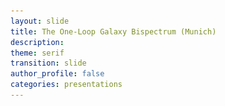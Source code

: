 ```yaml
---
layout: slide
title: The One-Loop Galaxy Bispectrum (Munich)
description:
theme: serif
transition: slide
author_profile: false
categories: presentations
---
```


<style type="text/css">
  .reveal .slides {
        margin-top: -.1em;
        text-align: left; }      
  .reveal {
        font-size: 26px; }
  .reveal h1 {
        font-size: 2.5em; }
  .reveal h2 {
        font-size: 1.75em; }
  .reveal h3 {
        font-size: 1.25em;
        text-transform: none; }
  .reveal h4 {
        font-size: 1.em; }
}
</style>

<style>
  .column {
      float: left;
      width: 50%;
  }

  .row:after {
      content: "";
      display: table;
      clear: both;
  }
  .verticalLine {
    border-left: thick solid #ff0000;
  }
</style>

<!-- <script>
	var link = document.createElement( 'link' );
	link.rel = 'stylesheet';
	link.type = 'text/css';
	link.href = window.location.search.match( /print-pdf/gi ) ? 'css/print/pdf.css' : 'css/print/paper.css';
	document.getElementsByTagName( 'head' )[0].appendChild( link );
</script> -->


<section data-markdown data-separator="^\n---\n$"
         data-separator-vertical="^\n--\n$"
         data-element-attributes="{_\s*?([^}]+?)}"
         data-separator-notes="^Note:"             >
<script type="text/template">
<!-- {_style="text-align: center"}-->
<br>
<!-- # The Galaxy Bispectrum -->
<img src="/presentations/title.png", style="background:none; border:none; box-shadow:none;"/>

<br><br>

### Alexander Eggemeier
<img src="/presentations/sussex_logo_blue.png", style="width:125px; background:none; border:none; box-shadow:none;"/>

with Roman Scoccimarro & Robert E. Smith

---


<!-- .slide: data-background-color="#1a3f8b"-->
<!-- {_style="text-align: center"}-->
# <span style="color:#f0f1eb"> <b>Motivation</b> </span>

---

<!-- {_style="text-align: center"}-->
# Clustering Measures

<br>
**Two-point statistics** $\quad \quad \quad \quad \quad \quad$ **Three-point statistics**
<img src="/presentations/millennium_arrows.png", style="border:none; background:none; box-shadow:none; width:2000px; height:200px"/>
<p style="margin-top: -20px">
</p>

`$\text{density field: } \hspace{0.3em} \delta(\boldsymbol{x}) = \frac{n(\boldsymbol{x})-\bar{n}}{\bar{n}}
  \hspace{0.3em} \overset{\mathrm{FT}}{\longleftrightarrow} \hspace{0.3em} \delta(\boldsymbol{k})$`

<p>
  <hr style="height:1.5em; visibility:hidden;"/>
</p>

<div style="position:relative"><!-- {_style="text-align: left"}-->
  <span class="fragment fade-in" style="position:absolute; margin-left: auto; margin-right: auto; left: 0; right: 0; top:5;" data-fragment-index="3">
    `
    $
    \definecolor{blue}{RGB}{81,167,249}
    \definecolor{yellow}{RGB}{245,211,40}
    \langle \delta(\boldsymbol{k})\,\delta(\boldsymbol{k}')\rangle = (2\pi)^3 \fcolorbox{blue}{}{$P(k)$} \delta_D(\boldsymbol{k}+\boldsymbol{k}')
    $
    `
  </span>
  <span class="fragment fade-in" style="position:absolute; margin-left: auto; margin-right: auto; left: 40; right: 0; margin-top:20;" data-fragment-index="3">
    `
    $
    \langle \delta(\boldsymbol{k}_1)\,\delta(\boldsymbol{k}_2)\,\delta(\boldsymbol{k}_3)\rangle = (2\pi)^3 \fcolorbox{yellow}{}{$B(k_1,k_2,k_3)$} \\ \hspace{9em}\times\,\delta_D(\boldsymbol{k}_1+\boldsymbol{k}_2+\boldsymbol{k}_3)
    $
    `
  </span>
</div>

Note:
- the fundamental observable in LSS is the density field, constructed out of the observed number density of galaxies or other types of objects
- the density field evolves under influence of the laws of nature and the constiuents in the universe
- to extract these physics from LSS we measure statistics (don't know the initial conditions)

---

<!-- {_style="text-align: center"}-->
<!-- .slide: data-transition="slide-in fade-out"-->
# Why Go Beyond $P(k)$?

<div>
<img src="/presentations/pdf01.png", style="width:300px; background:none; border:none; box-shadow:none; float:left"/>

<div style="position: absolute; top: 14.5em; left: 0.0em; width: 300px; height: 50px;">
  <font size="-1">
    [<span style="color:DarkTurquoise">Credit: M. Schmittfull</span>]
  </font>
</div>
<div style="position: absolute; top: 17em; left: 0.0em; width: 300px; height: 50px;">
  The observed density field is non-Gaussian
</div>

Note:
- reason number 1: density is non-Gaussian (if Gaussian all info in P)
- reason number 2: bispectrum has different parameter dependencies
- reason number 3: cosmic variance limit

---

<!-- {_style="text-align: center"}-->
<!-- .slide: data-transition="fade-in slide-out"-->
# Why Go Beyond $P(k)$?

<div>
<img src="/presentations/pdf02.png", style="width:300px; background:none; border:none; box-shadow:none; float:left"/>

<img class="fragment" data-fragment-index="1", src="/presentations/pk_bisp_minerva_b1b2.png", style="width:320px; background:none; border:none; box-shadow:none; float:center"/>

<img class="fragment" data-fragment-index="2", src="/presentations/spherex2.png", style="padding-left:15px; width:310px; background:none; border:none; box-shadow:none; float:right"/>
</div>

<div style="position: absolute; top: 14.5em; left: 0.0em; width: 300px; height: 50px;">
  <font size="-1">
    [<span style="color:DarkTurquoise">Credit: M. Schmittfull</span>]
  </font>
</div>
<div style="position: absolute; top: 17em; left: 0.0em; width: 300px; height: 50px;">
  The observed density field is non-Gaussian
</div>

<div class="fragment" data-fragment-index="1" style="position: absolute; top: 17em; left: 12.5em; width: 300px; height: 50px;">
  Breaking parameter degeneracies
</div>

<div class="fragment" data-fragment-index="2" style="position: absolute; top: 14.5em; left: 25.5em; width: 300px; height: 50px;">
  <font size="-1">
    [<span style="color:DarkTurquoise">Dore+ '14</span>]
  </font>
</div>
<div class="fragment" data-fragment-index="2" style="position: absolute; top: 17em; left: 25.5em; width: 300px; height: 50px;">
  Cosmic variance limit is approaching
</div>

---

<!-- .slide: data-transition="slide-in none-out"-->
# The Challenges <!-- {_style="text-align: center"}-->

<ul>
  <li style="border:3px; border-style:solid; border-color:#f0f1eb; padding: 5px; padding-left: 20px">
    <p><b>Accurate covariance matrices for large data sets</b></p>

    <p>Bispectrum number of triangles scales as `$N_{\Delta} \sim \left(k_{\text{max}}/\Delta k\right)^3$` [power spectrum bins:
    `$\sim k_{\text{max}}/\Delta k$`]. The number of simulations to estimate `$C_B$` must be _larger_ than
    `$N_{\Delta}$ $\rightarrow\,{\cal O}(10^4)$`. $\hspace{2em}$ [<span style="color:DarkTurquoise"><b>AE</b>+ '15; <b>AE</b> & Smith '17; Byun, <b>AE</b>+ '17</span>] </p>
  </li>
  <li style="border:3px; border-style:solid; border-color:#f0f1eb; padding: 5px; padding-left: 20px">
    <p><b>Complexity of theoretical modelling</b></p>

    <p>_Non-linear evolution_, _galaxy biasing_, _redshift space distortions_ are much harder to model for the bispectrum than for the
    power spectrum.</p>
  </li>
  <li style="border:3px; border-style:solid; border-color:#f0f1eb; padding: 5px; padding-left: 20px">
    <p><b>Observational systematics</b></p>

    <p>Survey geometry (window functions), fiber collisions, ...</p>
  </li>
</ul>

---

<!-- .slide: data-transition="fade-in slide-out"-->
# The Challenges <!-- {_style="text-align: center"}-->

<ul>
  <li style="border:3px; border-style:solid; border-color:#f0f1eb; padding: 5px; padding-left: 20px">
    <p><b>Accurate covariance matrices for large data sets</b></p>

    <p>Bispectrum number of triangles scales as `$N_{\Delta} \sim \left(k_{\text{max}}/\Delta k\right)^3$` [power spectrum bins:
    `$\sim k_{\text{max}}/\Delta k$`]. The number of simulations to estimate `$C_B$` must be _larger_ than
    `$N_{\Delta}$ $\rightarrow\,{\cal O}(10^4)$`. $\hspace{2em}$ [<span style="color:DarkTurquoise"><b>AE</b>+ '15; <b>AE</b> & Smith '17; Byun, <b>AE</b>+ '17</span>] </p>
  </li>
  <li style="border:3px; border-style:solid; border-color:red; padding: 5px; padding-left: 20px">
    <p><b>Complexity of theoretical modelling</b></p>

    <p>_Non-linear evolution_, _galaxy biasing_, _redshift space distortions_ are much harder to model for the bispectrum than for the
    power spectrum.</p>
  </li>
  <li style="border:3px; border-style:solid; border-color:#f0f1eb; padding: 5px; padding-left: 20px">
    <p><b>Observational systematics</b></p>

    <p>Survey geometry (window functions), fiber collisions, ...</p>
  </li>
</ul>

---

<!-- .slide: data-background-color="#1a3f8b"-->
<!-- {_style="text-align: center"}-->
# <span style="color:#f0f1eb"> <b>Introduction to Galaxy Bias</b> </span>

---

<!-- .slide: data-transition="slide-in fade-out" data-background-image="/presentations/pop_day.png"-->

---

<!-- .slide: data-transition="fade-in slide-out" data-background-image="/presentations/pop_night.png"-->

---

# The Modelling Perspective <!-- {_style="text-align: center"}-->

<ul>
  <li>
    goal of **Perturbation Theory (PT)**: expand nonlinear (evolved) density in increasing powers of linear (initial) matter density `$\delta^{(1)}(\boldsymbol{k})$`:
    <p>
      `
      $$
      \delta(\boldsymbol{k}) = \sum_n \delta^{(n)}(\boldsymbol{k})\,, \hspace{1em} \mathrm{where} \hspace{0.5em} \delta^{(n)}(\boldsymbol{k}) \sim \int {\cal K}(\boldsymbol{k}_1,\ldots,\boldsymbol{k}_n)\,\delta^{(1)}(\boldsymbol{k}_1) \cdots \delta^{(1)}(\boldsymbol{k}_n)
      $$
      `
    </p>
    <p><span style="color:red"> <b>Assumption:</b> `$\delta^{(1)}$` is Gaussian </span></p> <!-- {_style="text-align: center"}-->
  </li>
  <li>
    <p class="fragment"> use linear power spectrum as building block to construct observables:
      `
      $$
      \begin{align}
      \\[0.1em]
      \Rightarrow \hspace{1em} P(k) &= \underbrace{P_{\mathrm{tree}}(k)}_{\langle\delta^{(1)}\delta^{(1)}\rangle} \hspace{0.3em} + \underbrace{P_{\mathrm{1-loop}}(k)}_{\langle\delta^{(1)}\delta^{(3)}\rangle,\hspace{0.25em}\langle\delta^{(2)}\delta^{(2)}\rangle} + \ldots \\[1em]
      \Rightarrow \hspace{1em} B(k_1,k_2,k_3) &= \underbrace{B_{\mathrm{tree}}(k_1,k_2,k_3)}_{\langle\delta^{(1)}\delta^{(1)}\delta^{(2)}\rangle} \hspace{0.3em} + \underbrace{B_{\mathrm{1-loop}}(k_1,k_2,k_3)}_{\substack{\langle\delta^{(4)}\delta^{(1)}\delta^{(1)}\rangle,\hspace{0.25em}\langle\delta^{(3)}\delta^{(2)}\delta^{(1)}\rangle,\\ \langle\delta^{(2)}\delta^{(2)}\delta^{(2)}\rangle}} + \ldots
      \end{align}
      $$
      `
    </p>
  </li>
</ul>


Note:
  - intend to use PT to describe the clustering of galaxies. What is being done in PT in general is to expand the density in functions, which contain increasing powers of the linear density field
  - remember from previous slide: Gaussian means that all information is contained in the power spectrum

---

# The Modelling Perspective <!-- {_style="text-align: center"}-->

In the spirit of PT &mdash; relate galaxy density to matter density:
<span class="fragment" data-fragment-index="1"></span>
<p>
`
$$
\fragment{1}{\delta_g(\boldsymbol{x}) = b_1\,\delta(\boldsymbol{x})} \fragment{2}{+ \color{red} \frac{b_2}{2!}\,\delta^2(\boldsymbol{x}) \color{black}} \fragment{3}{+ \color{#1a3f8b} \gamma_2\,{\cal G}_2(\boldsymbol{x})} \fragment{2}{\color{black} + \color{red} \frac{b_3}{3!}\,\delta^3(\boldsymbol{x}) \color{black} + \ldots}
$$
`
</p>

<p>
  <hr style="height:0.2em; visibility:hidden;"/>
</p>

<ul>
  <li class="fragment" data-fragment-index="2">
    linear bias parameter: `$b_1$`, OK on large enough scales [Kaiser '84]
  </li>
  <p>
    <hr style="height:0.1em; visibility:hidden;"/>
  </p>
  <span style="color:red">
    <li class="fragment" data-fragment-index="3">
      local (Eulerian) bias expansion, depends only on matter density at <b>SAME POINT</b> in space [Fry & Gaztanaga '93]
    </li>
  </span>
  <p>
    <hr style="height:0.1em; visibility:hidden;"/>
  </p>
  <span style="color:#1a3f8b">
    <li class="fragment" data-fragment-index="4">
      galaxy density should depend on <b>ENVIRONMENT</b> $\rightarrow$ bias due to tidal field [McDonald & Roy '09, Chan+ '12, Baldauf+ '12, Mirbabayi+ '15]
    </li>
  </span>
</ul>

Note:
- State of the art for the bispectrum stops after second order of bias expansion

--

# Complete Bias Expansion <!-- {_style="text-align: center"}-->

<hr style="height:1em; visibility:hidden;"/>

<p style="border:2px solid black; padding:10px; border-radius:8px">
  `
  $$
  \begin{align}
  \delta_g(\boldsymbol{x}) &= b_1\,\delta(\boldsymbol{x}) \\
  &+\frac{b_2}{2}\,\delta^2(\boldsymbol{x}) + \gamma_2\,{\cal G}_2(\boldsymbol{x}|\Phi_v) \\
  &\hspace{0.23em}+\,\frac{b_3}{3!}\,\delta^3(\boldsymbol{x}) + \gamma_3^{\times}\,\delta(\boldsymbol{x})\,{\cal G}_2(\boldsymbol{x}|\Phi_v) + \gamma_3^-\,\underbrace{\Delta_3{\cal G}(\boldsymbol{x}|\Phi,\Phi_v)}_{=\,{\cal G}_2(\Phi_v)-{\cal G}_2(\Phi)} + \gamma_3\,{\cal G}_3(\boldsymbol{x}|\Phi_v) \\
  &\hspace{0.23em}+\,\frac{b_4}{4!}\,\delta^4(\boldsymbol{x}) + \gamma_4^{(1)}\,\delta^2(\boldsymbol{x})\,{\cal G}_2(\boldsymbol{x}|\Phi_v) + \gamma_4^{(2)}\,\delta(\boldsymbol{x})\,\Delta_3{\cal G}(\boldsymbol{x}|\Phi,\Phi_v) + \ldots \, \text{(3 terms)}
  \end{align}
  $$
  `
</p>

[<span style="color:DarkTurquoise">Chan+ '12, Assassi+ '14, Mirbabayi+ '15</span>]

---

<!-- .slide: data-transition="slide-in fade-out"-->
<!-- {_style="text-align: center"}-->
# The State of the Art

<img src="/presentations/bspec_BOSSlike_nomodel.png", style="position:relative; top:-35px; height:610px; background:none; border:none; box-shadow:none;"/>

<div style="position: absolute; top: 10em; left: 28.3em; width: 350px; height: 600px; font-size:75%">
  [Minerva Simulations: <span style="color:DarkTurquoise">Grieb+ '16</span>]
</div>

---

<!-- .slide: data-transition="fade-in slide-out"-->
<!-- {_style="text-align: center"}-->
# The State of the Art

<img src="/presentations/bspec_BOSSlike.png", style="position:relative; top:-35px; height:610px; background:none; border:none; box-shadow:none;"/>

<div style="position: absolute; top: 10em; left: 28.3em; width: 350px; height: 600px; font-size:75%">
  [Minerva Simulations: <span style="color:DarkTurquoise">Grieb+ '16</span>]
</div>

---

<!-- .slide: data-transition="slide-in fade-out"-->
<!-- {_style="text-align: center"}-->
# The State of the Art

<img src="/presentations/contours_BOSSlike_kmax0p1.png", style="position:relative; top:-35px; height:610px; background:none; border:none; box-shadow:none; float:right"/>

<div style="position: absolute; top: 5em; left: 0.em; width: 350px; height: 600px;">
  <h3> Model Assumptions: </h3>
  <ul>
    <li>
      full galaxy power spectrum to 1-loop order, <br> 1-loop matter bispectrum + <b>tree-level bias</b>
    </li>
    <p></p>
    <li class="fragment" data-fragment-index="2">
      local <b>Lagrangian</b> bias
      <p>
        `
        $$
        \Rightarrow \hspace{0.5em} \gamma_2 = -\frac{2}{7} (b_1-1)
        $$
        `
      </p>
      [<span style="font-size:80%; color:DarkTurquoise">Chan+ '12, Baldauf+ '12</span>]
    </li>
    <li class="fragment" data-fragment-index="3">
      treatment of noise:
      <p>
        `
        $$
        P_{\mathrm{noise}} = \epsilon_0\,P_{\mathrm{Poisson}} \\
        B_{\mathrm{noise}} = \epsilon_0\,B_{\mathrm{Poisson}}
        $$
        `
      </p>
      [<span style="font-size:80%; color:DarkTurquoise">Gil-Mar&iacute;n+ '16</span>]
    </li>
  </ul>
</div>

---

<!-- .slide: data-transition="fade-in fade-out"-->
<!-- {_style="text-align: center"}-->
# The State of the Art

<img src="/presentations/contours_BOSSlike_kmax0p15.png", style="position:relative; top:-35px; height:610px; background:none; border:none; box-shadow:none; float:right"/>

<div style="position: absolute; top: 5em; left: 0.em; width: 350px; height: 600px;">
  <h3> Model Assumptions: </h3>
  <ul>
    <li>
      full galaxy power spectrum to 1-loop order, <br> 1-loop matter bispectrum + <b>tree-level bias</b>
    </li>
    <p></p>
    <li>
      local <b>Lagrangian</b> bias
      <p>
        `
        $$
        \Rightarrow \hspace{0.5em} \gamma_2 = -\frac{2}{7} (b_1-1)
        $$
        `
      </p>
      [<span style="font-size:80%; color:DarkTurquoise">Chan+ '12, Baldauf+ '12</span>]
    </li>
    <li>
      treatment of noise:
      <p>
        `
        $$
        P_{\mathrm{noise}} = \epsilon_0\,P_{\mathrm{Poisson}} \\
        B_{\mathrm{noise}} = \epsilon_0\,B_{\mathrm{Poisson}}
        $$
        `
      </p>
      [<span style="font-size:80%; color:DarkTurquoise">Gil-Mar&iacute;n+ '16</span>]
    </li>
  </ul>
</div>

---

<!-- .slide: data-transition="fade-in slide-out"-->
<!-- {_style="text-align: center"}-->
# The State of the Art

<img src="/presentations/contours_BOSSlike_kmax0p2.png", style="position:relative; top:-35px; height:610px; background:none; border:none; box-shadow:none; float:right"/>

<div style="position: absolute; top: 5em; left: 0.em; width: 350px; height: 600px;">
  <h3> Model Assumptions: </h3>
  <ul>
    <li>
      full galaxy power spectrum to 1-loop order, <br> 1-loop matter bispectrum + <b>tree-level bias</b>
    </li>
    <p></p>
    <li>
      local <b>Lagrangian</b> bias
      <p>
        `
        $$
        \Rightarrow \hspace{0.5em} \gamma_2 = -\frac{2}{7} (b_1-1)
        $$
        `
      </p>
      [<span style="font-size:80%; color:DarkTurquoise">Chan+ '12, Baldauf+ '12</span>]
    </li>
    <li>
      treatment of noise:
      <p>
        `
        $$
        P_{\mathrm{noise}} = \epsilon_0\,P_{\mathrm{Poisson}} \\
        B_{\mathrm{noise}} = \epsilon_0\,B_{\mathrm{Poisson}}
        $$
        `
      </p>
      [<span style="font-size:80%; color:DarkTurquoise">Gil-Mar&iacute;n+ '16</span>]
    </li>
  </ul>
</div>

---

<!-- .slide: data-background-color="#1a3f8b"-->
<!-- {_style="text-align: center"}-->
# <span style="color:#f0f1eb"> <b>Bias Loops for the Bispectrum</b> </span>

---

<!-- .slide: data-transition="slide-in fade-out"-->
# Issues at 1-Loop and Beyond <!-- {_style="text-align: center"}-->

For simplicity consider **local** (in matter) bias expansion:

<div style="position: absolute; top: 6em; left: 50%; width: 500px; height: 600px; margin: 0 0 0 -300px;">
  <p>
    `
    $$
    \delta_g = b_1\,\delta_L + \frac{b_2}{2} \delta_L^2 + \frac{b_3}{3!} \delta_L^3 + \ldots = \sum_{n=1}^{\infty} \left(\frac{\partial^n \delta_g}{\partial \delta_L^n}\right) \frac{\delta_L^n}{n!}\,, \hspace{1em} \delta_L \equiv \delta^{(1)}
    $$
    `
  </p>
</div>

---

<!-- .slide: data-transition="fade-in slide-out"-->
# Issues at 1-Loop and Beyond <!-- {_style="text-align: center"}-->

For simplicity consider **local** (in matter) bias expansion:

<div style="position: absolute; top: 6em; left: 50%; width: 500px; height: 600px; margin: 0 0 0 -300px;">
  <p>
    `
    $$
    \delta_g = \color{red}b_1\color{black}\,\delta_L + \frac{\color{red}b_2\color{black}}{2} \delta_L^2 + \frac{\color{red}b_3\color{black}}{3!} \delta_L^3 + \ldots = \sum_{n=1}^{\infty} \left(\frac{\partial^n \delta_g}{\partial \delta_L^n}\right) \frac{\delta_L^n}{n!}\,, \hspace{1em} \delta_L \equiv \delta^{(1)}
    $$
    `
  </p>
</div>

<hr style="height:3.5em; visibility:hidden;"/>

<div>
  <span style="color:red"> These bias parameters are <b>NOT</b> measurable quantities! </span>
</div> <!-- {_style="text-align: center"}-->

<div class="fragment" data-fragment-index="1">
  <p>
    `
    $$
    \text{e.g.} \quad P_g(k) = b_1^2\,P_L(k) + \left[b_1 b_3 \langle\delta^2_L\rangle P_L(k) + \frac{b_2^2}{2} (P_L \otimes P_L)(k)\right] + \ldots
    $$
    `
  </p>
  $\rightarrow \hspace{0.5em}$ requires &quot;<b>renormalization</b>&quot; of bias parameters: `$\hspace{0.5em}b_1^R \equiv b_1 + b_3\frac{\langle\delta^2_L\rangle}{2} + \ldots$`
  <div style="font-size:75%">
    $\hspace{2.2em}$[<span style="color:DarkTurquoise">McDonald '07, Schmidt+ '13, Assassi+ '14, Mirbabayi+ '15</span>]
  </div>
</div>

<div class="fragment" data-fragment-index="2">
  <hr>
  <p>
    `
    $$
    \begin{align}
      \Rightarrow \hspace{0.5em}b_1^R &= b_1 + b_3 \frac{\langle\delta^2_L\rangle}{2} + \ldots = \sum_{n=0}^{\infty} \frac{b_{2n+1}}{n!} \left(\frac{\langle\delta^2_L\rangle}{2}\right)^n = \left<\frac{\partial \delta_g}{\partial \delta_L}\right> \\
      \Rightarrow \hspace{0.5em}b_2^R &= b_2 + b_4 \frac{\langle\delta^2_L\rangle}{2} + \ldots = \sum_{n=0}^{\infty} \frac{b_{2n+2}}{n!} \left(\frac{\langle\delta^2_L\rangle}{2}\right)^n = \left<\frac{\partial^2 \delta_g}{\partial \delta_L^2}\right>
    \end{align}
    $$
    `
  </p>
</div>

---

## Multi-point Propagator Expansion <!-- {_style="text-align: center"}-->

<p>
  `
  $$
  \text{Generalization:} \hspace{0.5em} \frac{\partial^n \delta_g}{\partial \delta_L^n} \hspace{0.5em} \rightarrow \hspace{0.5em} \left<\underbrace{\frac{\partial^n \delta_g(\boldsymbol{k})}{\partial \delta_L(\boldsymbol{k}_1) \cdots \partial \delta_L(\boldsymbol{k}_n)}}\right> \equiv (2\pi)^3\,\Gamma_g^{(n)} \delta_D(\boldsymbol{k}-\boldsymbol{k}_{1\cdots n})
  $$
  `
</p>

<div style="position: absolute; top: 8em; left: 9em; width: 200px; height: 600px;"> <!-- {_style="text-align: center"}-->
  <span style="color:red">scale dependence due to non-localities in bias expansion, e.g. `${\cal G}_2$`</span>
</div>

<div class="fragment" data-fragment-index="1">
  Modify expansion by using real observables as coefficients:
  <p style="border:2px solid black; padding:3px; border-radius:8px">
    `
    $$
    \begin{align}
      \delta_g(\boldsymbol{k}) = &\Gamma_g^{(1)}(\boldsymbol{k})\,\delta_L(\boldsymbol{k}) + \frac{1}{2} \Gamma_g^{(2)}(\boldsymbol{k}_1,\boldsymbol{k}_2) \otimes \Big[\delta_L(\boldsymbol{k}_1)\delta_L(\boldsymbol{k}_2) - \langle\delta_L^2\rangle\Big] \\
      &\frac{1}{3!}\Gamma_g^{(3)}(\boldsymbol{k}_1,\boldsymbol{k}_2,\boldsymbol{k}_3) \otimes \Big[\delta_L(\boldsymbol{k}_1)\delta_L(\boldsymbol{k}_2)\delta_L(\boldsymbol{k}_3) - \langle\delta_L^2\rangle \delta_L(\boldsymbol{k}_1) - \text{cyc.}\Big] \hspace{-0.3em}+ \ldots
    \end{align}
    $$
    `
  </p>
</div>

<hr style="height:0.1em; visibility:hidden;"/>

<div class="fragment" data-fragment-index="2">
  <img src="/presentations/spaghetti.png", style="position:relative; top:-35px; left:0em; height:240px; background:none; border:none; box-shadow:none;"/>

  <div style="position: absolute; top: 18em; left: 9.5em; width: 300px; height: 200px;">
    `$\displaystyle \Gamma_g^{(n)}(\boldsymbol{k}_1,\ldots\,;\tau)$`
  </div>

  <div style="position: absolute; top: 17em; left: 7.5em; width: 500px; height: 250px;">
  <svg width="500" height="400">

      <defs>
          <marker id="arrow" markerWidth="13" markerHeight="13" refx="2" refy="6" orient="auto">
              <path d="M2,2 L2,11 L10,6 L2,2" style="fill:red;" />
          </marker>
      </defs>

      <path d="M-100,320 L50,100"
            style="stroke:red; stroke-width: 2.25px; fill: none;
                   marker-end: url(#arrow);"
      />

  </svg>  
  </div>

  <div style="position: absolute; top: 25em; left: 4.8em; width: 300px; height: 200px;">
    `$\displaystyle \Gamma_g^{(n)}(\boldsymbol{k}_1,\ldots\,;\tau=0)$`
  </div>

  <div style="position: absolute; top: 19em; left: 17.5em; width: 500px; height: 100px;">
    <div style="border:5px solid #f5d328; padding:10px; border-radius:8px;">
      Compute `$\Gamma_g^{(n)}({\boldsymbol{k}_1,\ldots,\boldsymbol{k}_n})$` and identify renormalized bias parameters on <b>initial</b> time slice, then <b>evolve</b>!
    </div>
    <div style="text-align:center; font-size:80%">
      (can be automated symbolically in <code>mathematica</code>)
    </div>
  </div>

  <div style="font-size:70%; position: absolute; top: 25em; left: 0em; width: 200px; height: 600px;">
    Picture: <br> Desjacques+ '16
  </div>
</div>

---

<!-- {_style="text-align: center"}-->
# The 1-Loop Galaxy Bispectrum

In the <b>Multi-point Propagator</b> expansion, there are only three distinct diagrams:

<hr style="height:2.5em; visibility:hidden;"/>

<img src="/presentations/diagrams.png", style="position:relative; top:-35px; left:0em; width:1000px; background:none; border:none; box-shadow:none;"/>

<div style="position: absolute; top: 22em; left: 3.3em; width: 300px; height: 200px;" class="fragment" data-fragment-index="1">
  `
  $$
  \sim \Gamma_g^{(2)}\,\Gamma_g^{(1)}\,\Gamma_g^{(1)}\,P_L^2
  $$
  `
</div>

<div style="position: absolute; top: 21.5em; left: 13.8em; width: 300px; height: 200px;" class="fragment" data-fragment-index="1">
  `
  $$
  \sim \int \Big[\Gamma_g^{(2)}\Big]^3\,P_L^3
  $$
  `
</div>

<div style="position: absolute; top: 21.5em; left: 25.3em; width: 300px; height: 200px;" class="fragment" data-fragment-index="1">
  `
  $$
  \sim \int \Gamma_g^{(3)}\,\Gamma_g^{(2)}\,\Gamma_g^{(1)}\,P_L^3
  $$
  `
</div>

---

<!-- {_style="text-align: center"}-->
# An Inventory of the Model

<p>
  `
  $$
  \begin{align}
  B_g(k_1,k_2,k_3) &= \Big(b_1^R\Big)^3\,B_{\text{matter}}(k_1,k_2,k_3) \\[0.2em] &\fragment{1}{\,+\, \Big(b_1^R\Big)^2\,\Big[b_2^R\,P_L(k_1)\,P_L(k_2) + 2\gamma_2^R\,K(\boldsymbol{k}_1,\boldsymbol{k}_2)\,P_L(k_1)\,P_L(k_2) + \text{cyc.}\Big]} \\[0.2em]
  &\fragment{2}{\,+\, \text{37 bias loop integrals}} \\[0.2em]
  &\fragment{3}{\,+\, \epsilon_0\,C_1 + \eta_0\,C_2\,\Big[P_L(k_1) + P_L(k_2) + P_L(k_3)\Big]}
  \end{align}
  $$
  `
</p>

<hr style="height:1em; visibility:hidden;"/>

<span class="fragment" data-fragment-index="1"></span>
<span class="fragment" data-fragment-index="2"></span>
<span class="fragment" data-fragment-index="3"></span>
<span class="fragment" data-fragment-index="4"></span>
<div class="fragment" data-fragment-index="5">
  <hr>
  <hr style="height:1em; visibility:hidden;"/>
  <ul>
    <li> 7 <b>free</b> bias parameters </li>
    <li> assume <b>local Lagrangian bias</b> for fourth order biases </li>
    <li> two <b>noise parameters</b> for `$B_g$`, one for `$P_g$`
  </ul>
</div>
<p style="color:red" class="fragment" data-fragment-index="6">
  `$\Rightarrow \hspace{0.3em}$` 10 free parameters for joint power spectrum and bispectrum analysis
</p>

---

<!-- .slide: data-transition="slide-in fade-out"-->
<!-- {_style="text-align: center"}-->
# Back to the Data!

<img src="/presentations/bspec_BOSSlike_1.png", style="position:relative; top:-35px; height:610px; background:none; border:none; box-shadow:none;"/>

---

<!-- .slide: data-transition="fade-in slide-out"-->
<!-- {_style="text-align: center"}-->
# Back to the Data!

<img src="/presentations/bspec_BOSSlike_2.png", style="position:relative; top:-35px; height:610px; background:none; border:none; box-shadow:none;"/>

---

<!-- .slide: data-transition="slide-in none-out"-->
<!-- {_style="text-align: center"}-->
<img src="/presentations/contours_Bggg_bincorr2_kmax0p1.png", style="position:relative; top:-35px; width:700px; background:none; border:none; box-shadow:none;"/>

<div style="position: absolute; top: 5em; left: 20em; width: 300px; height: 600px;">
  <h2>Constraints from Galaxy Bispectrum</h2>
</div>

---

<!-- .slide: data-transition="fade-in none-out"-->
<!-- {_style="text-align: center"}-->
<img src="/presentations/contours_Bggg_bincorr2_kmax0p15.png", style="position:relative; top:-35px; width:700px; background:none; border:none; box-shadow:none;"/>

<div style="position: absolute; top: 5em; left: 20em; width: 300px; height: 600px;">
  <h2>Constraints from Galaxy Bispectrum</h2>
</div>

---

<!-- .slide: data-transition="fade-in slide-out"-->
<!-- {_style="text-align: center"}-->
<img src="/presentations/contours_Bggg_bincorr2_kmax0p2.png", style="position:relative; top:-35px; width:700px; background:none; border:none; box-shadow:none;"/>

<div style="position: absolute; top: 5em; left: 20em; width: 300px; height: 600px;">
  <h2>Constraints from Galaxy Bispectrum</h2>
</div>

---

<!-- .slide: data-transition="slide-in fade-out"-->
<!-- {_style="text-align: center"}-->
# Combined Constraints


<img src="/presentations/contours_pk+Bggg_bincorr2_kmax0p1.png", style="position:relative; top:-35px; width:600px; background:none; border:none; box-shadow:none;"/>

---

<!-- .slide: data-transition="fade-in fade-out"-->
<!-- {_style="text-align: center"}-->
# Combined Constraints


<img src="/presentations/contours_pk+Bggg_bincorr2_kmax0p15.png", style="position:relative; top:-35px; width:600px; background:none; border:none; box-shadow:none;"/>

---

<!-- {_style="text-align: center"}-->
<!-- .slide: data-transition="fade-in slide-out"-->
# Combined Constraints

<img src="/presentations/contours_pk+Bggg_bincorr2_kmax0p20.png", style="position:relative; top:-35px; width:600px; background:none; border:none; box-shadow:none;"/>

<div style="position: absolute; top: 11em; left: 19.5em; width: 300px; height: 600px;" class="fragment">
  <h2>It's consistent!</h2>
</div>


---

<!-- .slide: data-background-color="#1a3f8b"-->
<!-- {_style="text-align: center"}-->
# <span style="color:#f0f1eb"> <b>Summary and Outlook</b> </span>

---

<!-- {_style="text-align: center"}-->
# Conclusions

<hr style="height:1em; visibility:hidden;"/>
<ul>
  <li>
    bispectrum contains a lot of extra information, <b>inaccessible</b> to <br> the power spectrum <br>
    `$\hspace{0.5em} \rightarrow \hspace{0.3em}$` extraction requires <b>reliable</b> model on small scales
  </li>
  <hr style="height:0.5em; visibility:hidden;"/>
  <li>
    galaxy bias can be incorporated into perturbative schemes <br> `$\hspace{0.5em} \rightarrow \hspace{0.3em}$`
    <b>multipoint propagators</b> greatly facilitate computation <br> <span style="color:#f0f1eb">`$\hspace{0.5em} \rightarrow \hspace{0.3em}$`</span>  of renormalized bias parameters
  </li>
  <hr style="height:0.5em; visibility:hidden;"/>
  <li>
    inclusion of bias loops and correct treatment of noise <br> makes $P_g$ and $B_g$ <b>CONSISTENT</b>
  </li>
</ul>


---

<!-- {_style="text-align: center"}-->
# Some Future Directions

<hr style="height:1em; visibility:hidden;"/>
<ul>
  <li>
    What about <b>spatial non-locality</b>? `$\hspace{0.5em} \rightarrow \hspace{0.3em}$` higher derivatives:
    <p>
      `
      $$
      \Rightarrow \hspace{0.5em} 1) \hspace{0.2em} \nabla^2\delta^{(2)}\,, \hspace{1em} 2) \hspace{0.2em} \nabla^2{\cal G}_2\,, \hspace{1em} 3) \hspace{0.2em} \nabla^2\Big(\delta^{(1)}\Big)^2\,, \hspace{1em} 4) \hspace{0.2em} \Big(\boldsymbol{\nabla}\delta^{(1)}\Big)^2
      $$
      `
    </p>
    Also need to include EFT and additional noise parameters: <br> 8 new <b>free parameters in total!</b>
  </li>
  <hr style="height:0.5em; visibility:hidden;"/>
  <li>
    Which loop corrections are actually <b>necessary</b>?
  </li>
  <hr style="height:0.5em; visibility:hidden;"/>
  <li>
    Can we <b>fix a subset</b> of the bias parameters? <br>
    `$\hspace{0.5em} \rightarrow \hspace{0.3em}$` local Lagrangian bias <br>
    `$\hspace{0.5em} \rightarrow \hspace{0.3em}$` universal bias relations
  </li>  
</ul>

--

<!-- {_style="text-align: center"}-->
# Some Future Directions

<img src="/presentations/contours_Bggg_looptree_kmax0p2.png", style="position:relative; top:-35px; width:600px; background:none; border:none; box-shadow:none;"/>




</script>
</section>


 <!-- &emsp; -->
